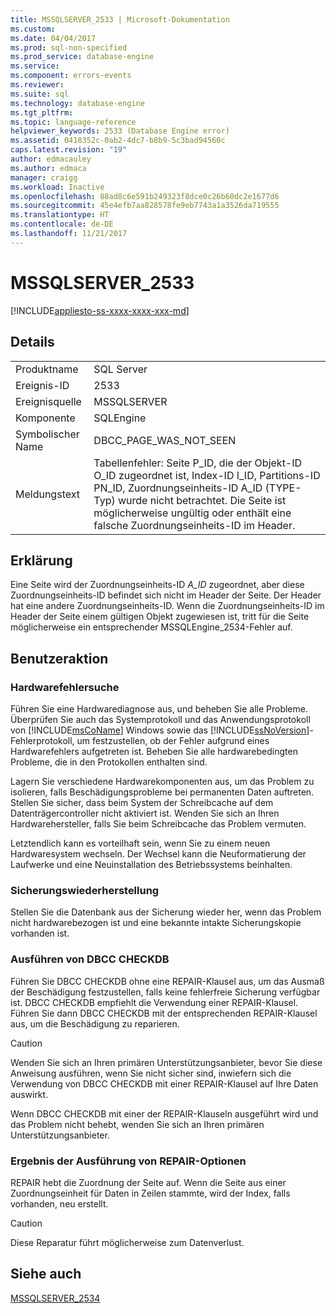 ```yaml
---
title: MSSQLSERVER_2533 | Microsoft-Dokumentation
ms.custom: 
ms.date: 04/04/2017
ms.prod: sql-non-specified
ms.prod_service: database-engine
ms.service: 
ms.component: errors-events
ms.reviewer: 
ms.suite: sql
ms.technology: database-engine
ms.tgt_pltfrm: 
ms.topic: language-reference
helpviewer_keywords: 2533 (Database Engine error)
ms.assetid: 0418352c-0ab2-4dc7-b8b9-5c3bad94560c
caps.latest.revision: "19"
author: edmacauley
ms.author: edmaca
manager: craigg
ms.workload: Inactive
ms.openlocfilehash: 88ad8c6e591b249323f8dce0c26b60dc2e1677d6
ms.sourcegitcommit: 45e4efb7aa828578fe9eb7743a1a3526da719555
ms.translationtype: HT
ms.contentlocale: de-DE
ms.lasthandoff: 11/21/2017
---
```

# <a name="mssqlserver2533"></a>MSSQLSERVER_2533
[!INCLUDE[appliesto-ss-xxxx-xxxx-xxx-md](../../includes/appliesto-ss-xxxx-xxxx-xxx-md.md)]
  
## <a name="details"></a>Details  
  
|||  
|-|-|  
|Produktname|SQL Server|  
|Ereignis-ID|2533|  
|Ereignisquelle|MSSQLSERVER|  
|Komponente|SQLEngine|  
|Symbolischer Name|DBCC_PAGE_WAS_NOT_SEEN|  
|Meldungstext|Tabellenfehler: Seite P_ID, die der Objekt-ID O_ID zugeordnet ist, Index-ID I_ID, Partitions-ID PN_ID, Zuordnungseinheits-ID A_ID (TYPE-Typ) wurde nicht betrachtet. Die Seite ist möglicherweise ungültig oder enthält eine falsche Zuordnungseinheits-ID im Header.|  
  
## <a name="explanation"></a>Erklärung  
Eine Seite wird der Zuordnungseinheits-ID *A_ID* zugeordnet, aber diese Zuordnungseinheits-ID befindet sich nicht im Header der Seite. Der Header hat eine andere Zuordnungseinheits-ID. Wenn die Zuordnungseinheits-ID im Header der Seite einem gültigen Objekt zugewiesen ist, tritt für die Seite möglicherweise ein entsprechender MSSQLEngine_2534-Fehler auf.  
  
## <a name="user-action"></a>Benutzeraktion  
  
### <a name="look-for-hardware-failure"></a>Hardwarefehlersuche  
Führen Sie eine Hardwarediagnose aus, und beheben Sie alle Probleme. Überprüfen Sie auch das Systemprotokoll und das Anwendungsprotokoll von [!INCLUDE[msCoName](../../includes/msconame-md.md)] Windows sowie das [!INCLUDE[ssNoVersion](../../includes/ssnoversion-md.md)]-Fehlerprotokoll, um festzustellen, ob der Fehler aufgrund eines Hardwarefehlers aufgetreten ist. Beheben Sie alle hardwarebedingten Probleme, die in den Protokollen enthalten sind.  
  
Lagern Sie verschiedene Hardwarekomponenten aus, um das Problem zu isolieren, falls Beschädigungsprobleme bei permanenten Daten auftreten. Stellen Sie sicher, dass beim System der Schreibcache auf dem Datenträgercontroller nicht aktiviert ist. Wenden Sie sich an Ihren Hardwarehersteller, falls Sie beim Schreibcache das Problem vermuten.  
  
Letztendlich kann es vorteilhaft sein, wenn Sie zu einem neuen Hardwaresystem wechseln. Der Wechsel kann die Neuformatierung der Laufwerke und eine Neuinstallation des Betriebssystems beinhalten.  
  
### <a name="restore-from-backup"></a>Sicherungswiederherstellung  
Stellen Sie die Datenbank aus der Sicherung wieder her, wenn das Problem nicht hardwarebezogen ist und eine bekannte intakte Sicherungskopie vorhanden ist.  
  
### <a name="run-dbcc-checkdb"></a>Ausführen von DBCC CHECKDB  
Führen Sie DBCC CHECKDB ohne eine REPAIR-Klausel aus, um das Ausmaß der Beschädigung festzustellen, falls keine fehlerfreie Sicherung verfügbar ist. DBCC CHECKDB empfiehlt die Verwendung einer REPAIR-Klausel. Führen Sie dann DBCC CHECKDB mit der entsprechenden REPAIR-Klausel aus, um die Beschädigung zu reparieren.  
  
> [!CAUTION]  
> Wenden Sie sich an Ihren primären Unterstützungsanbieter, bevor Sie diese Anweisung ausführen, wenn Sie nicht sicher sind, inwiefern sich die Verwendung von DBCC CHECKDB mit einer REPAIR-Klausel auf Ihre Daten auswirkt.  
  
Wenn DBCC CHECKDB mit einer der REPAIR-Klauseln ausgeführt wird und das Problem nicht behebt, wenden Sie sich an Ihren primären Unterstützungsanbieter.  
  
### <a name="results-of-running-repair-options"></a>Ergebnis der Ausführung von REPAIR-Optionen  
REPAIR hebt die Zuordnung der Seite auf. Wenn die Seite aus einer Zuordnungseinheit für Daten in Zeilen stammte, wird der Index, falls vorhanden, neu erstellt.  
  
> [!CAUTION]  
> Diese Reparatur führt möglicherweise zum Datenverlust.  
  
## <a name="see-also"></a>Siehe auch  
[MSSQLSERVER_2534](~/relational-databases/errors-events/mssqlserver-2534-database-engine-error.md)  
  
